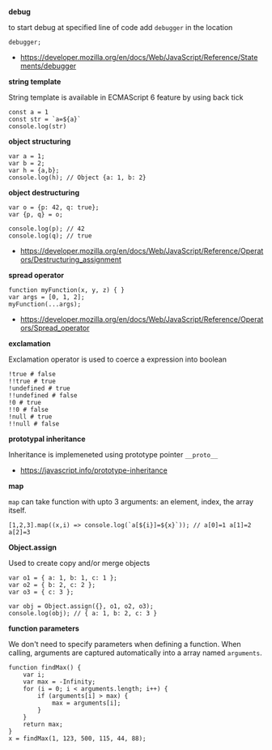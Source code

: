 **debug**

to start debug at specified line of code add `debugger` in the location

    debugger;

* https://developer.mozilla.org/en/docs/Web/JavaScript/Reference/Statements/debugger

**string template**

String template is available in ECMAScript 6 feature by using back tick 

    const a = 1
    const str = `a=${a}`
    console.log(str) 
    
**object structuring**
    
    var a = 1;
    var b = 2;
    var h = {a,b};
    console.log(h); // Object {a: 1, b: 2}

**object destructuring**

    var o = {p: 42, q: true};
    var {p, q} = o;

    console.log(p); // 42
    console.log(q); // true

* https://developer.mozilla.org/en/docs/Web/JavaScript/Reference/Operators/Destructuring_assignment

**spread operator**

    function myFunction(x, y, z) { }
    var args = [0, 1, 2];
    myFunction(...args);
    
* https://developer.mozilla.org/en/docs/Web/JavaScript/Reference/Operators/Spread_operator

**exclamation**

Exclamation operator is used to coerce a expression into boolean

    !true # false
    !!true # true
    !undefined # true
    !!undefined # false
    !0 # true
    !!0 # false
    !null # true
    !!null # false
    
**prototypal inheritance**

Inheritance is implemeneted using prototype pointer `__proto__`

* https://javascript.info/prototype-inheritance

**map**

`map` can take function with upto 3 arguments: an element, index, the array itself.

    [1,2,3].map((x,i) => console.log(`a[${i}]=${x}`)); // a[0]=1 a[1]=2 a[2]=3

**Object.assign**

Used to create copy and/or merge objects

    var o1 = { a: 1, b: 1, c: 1 };
    var o2 = { b: 2, c: 2 };
    var o3 = { c: 3 };

    var obj = Object.assign({}, o1, o2, o3);
    console.log(obj); // { a: 1, b: 2, c: 3 }
    

**function parameters**

We don't need to specify parameters when defining a function. When calling, arguments are captured automatically into a array named `arguments`.

    function findMax() {
        var i;
        var max = -Infinity;
        for (i = 0; i < arguments.length; i++) {
            if (arguments[i] > max) {
                max = arguments[i];
            }
        }
        return max;
    }
    x = findMax(1, 123, 500, 115, 44, 88);

    
